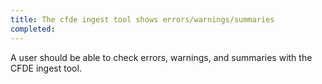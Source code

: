 ```yaml
---
title: The cfde ingest tool shows errors/warnings/summaries
completed:
---
```


A user should be able to check errors, warnings, and summaries with the CFDE ingest tool.
